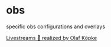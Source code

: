 # obs
specific obs configurations and overlays

[Livestreams 🔴 realized by Olaf Köpke](https://www.youtube.com/playlist?list=PLCZlQvMTyHAfStZSK6wJbKEXluVSc2vVN)

